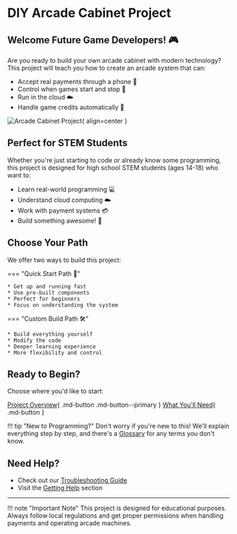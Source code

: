 # DIY Arcade Cabinet Project

## Welcome Future Game Developers! 🎮 

Are you ready to build your own arcade cabinet with modern technology? This project will teach you how to create an arcade system that can:

* Accept real payments through a phone 📱
* Control when games start and stop 🎲
* Run in the cloud ☁️
* Handle game credits automatically 🎯

![Arcade Cabinet Project](assets/images/arcade-banner.png){ align=center }

## Perfect for STEM Students

Whether you're just starting to code or already know some programming, this project is designed for high school STEM students (ages 14-18) who want to:

* Learn real-world programming 💻
* Understand cloud computing ☁️
* Work with payment systems 💳
* Build something awesome! 🚀

## Choose Your Path

We offer two ways to build this project:

=== "Quick Start Path 🚀"
    
    * Get up and running fast
    * Use pre-built components
    * Perfect for beginners
    * Focus on understanding the system

=== "Custom Build Path 🛠️"
    
    * Build everything yourself
    * Modify the code
    * Deeper learning experience
    * More flexibility and control

## Ready to Begin?

Choose where you'd like to start:

[Project Overview](getting-started/overview.md){ .md-button .md-button--primary }
[What You'll Need](getting-started/prerequisites.md){ .md-button }

!!! tip "New to Programming?"
    Don't worry if you're new to this! We'll explain everything step by step, and there's a [Glossary](reference/glossary.md) for any terms you don't know.

## Need Help?

* Check out our [Troubleshooting Guide](troubleshooting/common-issues.md)
* Visit the [Getting Help](troubleshooting/getting-help.md) section

---

!!! note "Important Note"
    This project is designed for educational purposes. Always follow local regulations and get proper permissions when handling payments and operating arcade machines.
